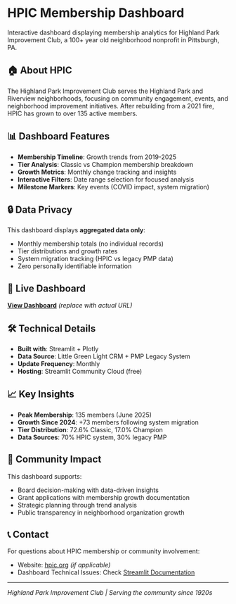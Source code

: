 # HPIC Membership Dashboard

Interactive dashboard displaying membership analytics for Highland Park Improvement Club, a 100+ year old neighborhood nonprofit in Pittsburgh, PA.

## 🏠 About HPIC

The Highland Park Improvement Club serves the Highland Park and Riverview neighborhoods, focusing on community engagement, events, and neighborhood improvement initiatives. After rebuilding from a 2021 fire, HPIC has grown to over 135 active members.

## 📊 Dashboard Features

- **Membership Timeline**: Growth trends from 2019-2025
- **Tier Analysis**: Classic vs Champion membership breakdown  
- **Growth Metrics**: Monthly change tracking and insights
- **Interactive Filters**: Date range selection for focused analysis
- **Milestone Markers**: Key events (COVID impact, system migration)

## 🔒 Data Privacy

This dashboard displays **aggregated data only**:
- Monthly membership totals (no individual records)
- Tier distributions and growth rates
- System migration tracking (HPIC vs legacy PMP data)
- Zero personally identifiable information

## 🚀 Live Dashboard

**[View Dashboard](https://your-app-name.streamlit.app)** *(replace with actual URL)*

## 🛠️ Technical Details

- **Built with**: Streamlit + Plotly
- **Data Source**: Little Green Light CRM + PMP Legacy System
- **Update Frequency**: Monthly
- **Hosting**: Streamlit Community Cloud (free)

## 📈 Key Insights

- **Peak Membership**: 135 members (June 2025)
- **Growth Since 2024**: +73 members following system migration
- **Tier Distribution**: 72.6% Classic, 17.0% Champion
- **Data Sources**: 70% HPIC system, 30% legacy PMP

## 🤝 Community Impact

This dashboard supports:
- Board decision-making with data-driven insights
- Grant applications with membership growth documentation
- Strategic planning through trend analysis
- Public transparency in neighborhood organization growth

## 📞 Contact

For questions about HPIC membership or community involvement:
- Website: [hpic.org](https://hpic.org) *(if applicable)*
- Dashboard Technical Issues: Check [Streamlit Documentation](https://docs.streamlit.io)

---

*Highland Park Improvement Club | Serving the community since 1920s*